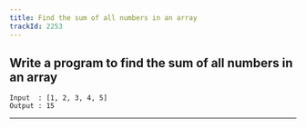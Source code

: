 ```yaml
---
title: Find the sum of all numbers in an array
trackId: 2253
---
```


## Write a program to find the sum of all numbers in an array

```
Input  : [1, 2, 3, 4, 5]
Output : 15
```

---
